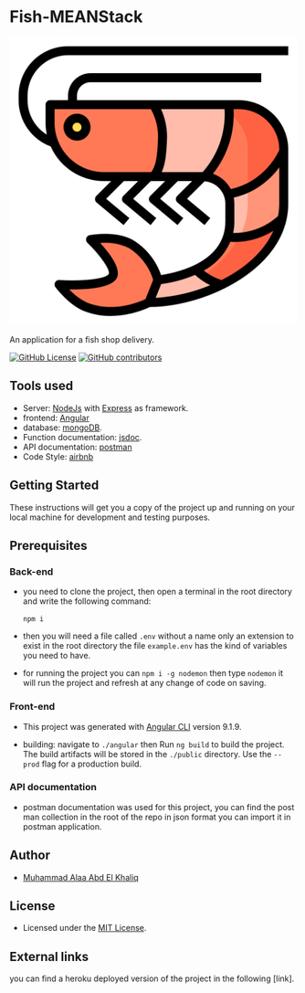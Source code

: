 # Fish-MEANStack

![logo](./angular/src/favicon.ico)

An application for a fish shop delivery.

[![GitHub License](https://img.shields.io/github/license/MuhammeedAlaa/MeanStack-Fish?style=plastic)](https://img.shields.io/github/license/MuhammeedAlaa/MeanStack-Fish?style=plastic)
[![GitHub contributors](https://img.shields.io/github/contributors/MuhammeedAlaa/MeanStack-Fish?style=plastic)](https://img.shields.io/github/contributors/MuhammeedAlaa/MeanStack-Fish?style=plastic)

## Tools used

- Server: [NodeJs](https://nodejs.org/en/download/) with [Express](https://expressjs.com/) as framework.
- frontend: [Angular](https://angular.io/)
- database: [mongoDB](https://www.mongodb.com/).
- Function documentation: [jsdoc](https://jsdoc.app/).
- API documentation: [postman](https://documenter.getpostman.com/view/10629897/SzzoZFE8)
- Code Style: [airbnb](https://github.com/airbnb/javascript)

## Getting Started

These instructions will get you a copy of the project up and running on your local machine for development and testing purposes.

## Prerequisites

### Back-end

- you need to clone the project, then open a terminal in the root directory and write the following command:

      npm i

- then you will need a file called `.env` without a name only an extension to exist in the root directory the file `example.env` has the kind of variables you need to have.

- for running the project you can `npm i -g nodemon` then type `nodemon` it will run the project and refresh at any change of code on saving.

### Front-end

- This project was generated with [Angular CLI](https://github.com/angular/angular-cli) version 9.1.9.

- building: navigate to `./angular` then Run `ng build` to build the project. The build artifacts will be stored in the `./public` directory. Use the `--prod` flag for a production build.

### API documentation

- postman documentation was used for this project, you can find the post man collection in the root of the repo in json format you can import it in postman application.

## Author

- [Muhammad Alaa Abd El Khaliq](https://github.com/MuhammeedAlaa)

## License

- Licensed under the [MIT License](./License).

## External links

you can find a heroku deployed version of the project in the following [link].
